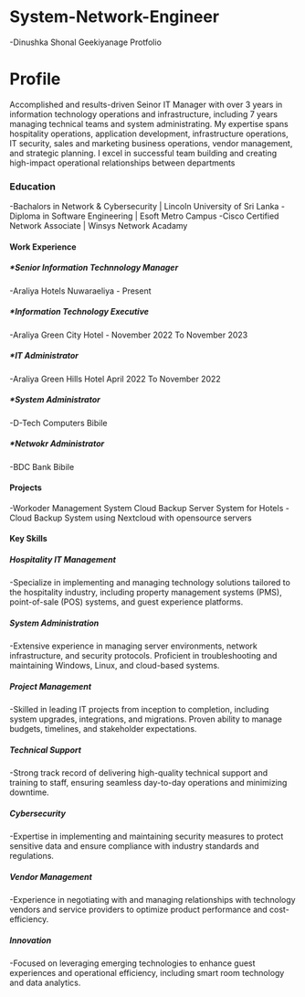 # System-Network-Engineer
-Dinushka Shonal Geekiyanage Protfolio
# Profile
Accomplished and results-driven Seinor IT Manager with over 3 years in 
information technology operations and infrastructure, including 7 years 
managing technical teams and system administrating. My expertise spans hospitality operations, 
application development, infrastructure operations, IT security, sales and 
marketing business operations, vendor management, and strategic 
planning. I excel in successful team building and creating high-impact 
operational relationships between departments

### Education
-Bachalors in Network & Cybersecurity | Lincoln University of Sri Lanka
-Diploma in Software Engineering | Esoft Metro Campus
-Cisco Certified Network Associate | Winsys Network Acadamy

#### Work Experience
##### *Senior Information Technnology Manager
-Araliya Hotels Nuwaraeliya - Present
##### *Information Technology Executive
-Araliya Green City Hotel - November 2022 To November 2023
##### *IT Administrator
-Araliya Green Hills Hotel April 2022 To November 2022
##### *System Administrator
-D-Tech Computers Bibile
##### *Netwokr Administrator
-BDC Bank Bibile


#### Projects
-Workoder Management System Cloud Backup Server System for Hotels 
-Cloud Backup System using Nextcloud with opensource servers

#### Key Skills

##### Hospitality IT Management
-Specialize in implementing and managing technology solutions tailored to the hospitality industry, including property management systems (PMS), point-of-sale (POS) systems, and guest experience platforms.
##### System Administration
-Extensive experience in managing server environments, network infrastructure, and security protocols. Proficient in troubleshooting and maintaining Windows, Linux, and cloud-based systems.
##### Project Management
-Skilled in leading IT projects from inception to completion, including system upgrades, integrations, and migrations. Proven ability to manage budgets, timelines, and stakeholder expectations.
##### Technical Support
-Strong track record of delivering high-quality technical support and training to staff, ensuring seamless day-to-day operations and minimizing downtime.
##### Cybersecurity
-Expertise in implementing and maintaining security measures to protect sensitive data and ensure compliance with industry standards and regulations.
##### Vendor Management
-Experience in negotiating with and managing relationships with technology vendors and service providers to optimize product performance and cost-efficiency.
##### Innovation
-Focused on leveraging emerging technologies to enhance guest experiences and operational efficiency, including smart room technology and data analytics.
